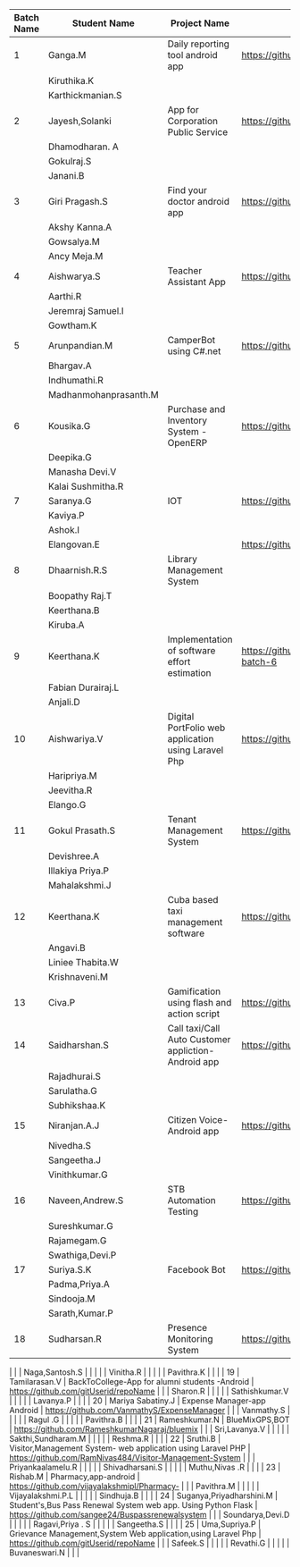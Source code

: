 
| Batch Name 	| Student Name             	| Project Name                                                  	| Repository Name                       	|
|------------	|--------------------------	|---------------------------------------------------------------	|---------------------------------------	|
| 1          	| Ganga.M                  	| Daily reporting tool android app                              	|https://github.com/karthickmanian/DailyReportingTools 	|
|            	| Kiruthika.K              	|                                                               	|                                       	|
|            	| Karthickmanian.S         	|                                                               	|                                       	|
| 2          	| Jayesh,Solanki           	| App for Corporation Public Service                         	| https://github.com/solankijayesh/CPS_App 	|
|            	| Dhamodharan. A           	|                                                               	|                                       	|
|            	| Gokulraj.S               	|                                                               	|                                       	|
|            	| Janani.B                 	|                                                               	|                                       	|
| 3          	| Giri Pragash.S           	| Find your doctor android app                                  	| https://github.com/Giripragash/FindYourDoctor 	|
|            	| Akshy Kanna.A            	|                                                               	|                                       	|
|            	| Gowsalya.M               	|                                                               	|                                       	|
|            	| Ancy Meja.M              	|                                                               	|                                       	|
| 4          	| Aishwarya.S              	| Teacher Assistant App                               	| https://github.com/adameve/Aarthi_teachersapp 	|
|            	| Aarthi.R                 	|                                                               	|                                       	|
|            	| Jeremraj Samuel.I        	|                                                               	|                                       	|
|            	| Gowtham.K                	|                                                               	|                                       	|
| 5          	| Arunpandian.M            	| CamperBot using C#.net                                        	| https://github.com/arunpandianm/CamperBot 	|
|            	| Bhargav.A                	|                                                               	|                                       	|
|            	| Indhumathi.R             	|                                                               	|                                       	|
|            	| Madhanmohanprasanth.M    	|                                                               	|                                       	|
| 6          	| Kousika.G                	| Purchase and Inventory System - OpenERP                       	| https://github.com/KousikaGanesh/Purchase_and_Inventory_System 	|
|            	| Deepika.G                	|                                                               	|                                       	|
|            	| Manasha Devi.V           	|                                                               	|                                       	|
|            	| Kalai Sushmitha.R        	|                                                               	|                                       	|
| 7          	| Saranya.G                	| IOT                                                           	| https://github.com/gitUserid/repoName 	|
|            	| Kaviya.P                 	|                                                               	|                                       	|
|            	| Ashok.I                  	|                                                               	|                                       	|
|            	| Elangovan.E              	|                                                               	|https://github.com/kiruba555 	|
| 8          	| Dhaarnish.R.S            	| Library Management System                                                           	|                                       	|
|            	| Boopathy Raj.T           	|                                                               	|                                       	|
|            	| Keerthana.B              	|                                                               	|                                       	|
|            	| Kiruba.A                 	|                                                               	|                                       	|
| 9          	| Keerthana.K              	| Implementation of software effort estimation                  	| https://github.com/keerthanakgisl/Software-efffort-estimation-batch-6	|
|            	| Fabian Durairaj.L        	|                                                               	|                                       	|
|            	| Anjali.D                 	|                                                               	|                                       	|
| 10         	| Aishwariya.V             	| Digital PortFolio web application using Laravel Php           	| https://github.com/gitUserid/repoName 	|
|            	| Haripriya.M              	|                                                               	|                                       	|
|            	| Jeevitha.R               	|                                                               	|                                       	|
|            	| Elango.G                 	|                                                               	|                                       	|
| 11         	| Gokul Prasath.S          	| Tenant Management System                                                           	| https://github.com/GokulPrasath/project	|
|            	| Devishree.A              	|                                                               	|                                       	|
|            	| Illakiya Priya.P         	|                                                               	|                                       	|
|            	| Mahalakshmi.J            	|                                                               	|                                       	|
| 12         	| Keerthana.K              	| Cuba based taxi management software                           	| https://github.com/AngaviBalraj/Cuba-project	|
|            	| Angavi.B                 	|                                                               	|                                       	|
|            	| Liniee Thabita.W         	|                                                               	|                                       	|
|            	| Krishnaveni.M            	|                                                               	|                                       	|
| 13         	| Civa.P                   	| Gamification using flash and action script                    	| https://github.com/gitUserid/repoName 	|
| 14         	| Saidharshan.S            	| Call taxi/Call Auto Customer appliction-Android app           	| https://github.com/SaiDharshan/Call-taxi 	|
|            	| Rajadhurai.S             	|                                                               	|                                       	|
|            	| Sarulatha.G              	|                                                               	|                                       	|
|            	| Subhikshaa.K             	|                                                               	|                                       	|
| 15         	| Niranjan.A.J             	| Citizen Voice-Android app                                     	| https://github.com/Niranjanaj 	|
|            	| Nivedha.S                	|                                                               	|                                       	|
|            	| Sangeetha.J              	|                                                               	|                                       	|
|            	| Vinithkumar.G            	|                                                               	|                                       	|
| 16         	| Naveen,Andrew.S          	| STB Automation Testing                                                           	| https://github.com/snaveenandrew/STB-Automation-Testing	|
|            	| Sureshkumar.G            	|                                                               	|                                       	|
|            	| Rajamegam.G              	|                                                               	|                                       	|
|            	| Swathiga,Devi.P          	|                                                               	|                                       	|
| 17         	| Suriya.S.K               	| Facebook Bot                                                        	| https://github.com/SuriyaJin 	|
|            	| Padma,Priya.A            	|                                                               	|                                       	|
|            	| Sindooja.M               	|                                                               	|                                       	|
|            	| Sarath,Kumar.P           	|                                                               	|                                       	|
| 18         	| Sudharsan.R              	| Presence Monitoring System                                            	| https://github.com/Sudharsanrajendran/PresenceMonitoringSystem
|
|            	| Naga,Santosh.S           	|                                                               	|                                       	|
|            	| Vinitha.R                	|                                                               	|                                       	|
|            	| Pavithra.K               	|                                                               	|                                       	|
| 19         	| Tamilarasan.V            	| BackToCollege-App for alumni students -Android                	| https://github.com/gitUserid/repoName 	|
|            	| Sharon.R                 	|                                                               	|                                       	|
|            	| Sathishkumar.V           	|                                                               	|                                       	|
|            	| Lavanya.P                	|                                                               	|                                       	|
| 20         	| Mariya Sabatiny.J        	| Expense Manager-app Android                                   	| https://github.com/VanmathyS/ExpenseManager 	|
|            	| Vanmathy.S               	|                                                               	|                                       	|
|            	| Ragul .G                 	|                                                               	|                                       	|
|            	| Pavithra.B               	|                                                               	|                                       	|
| 21         	| Rameshkumar.N            	| BlueMixGPS,BOT                                                	| https://github.com/RameshkumarNagaraj/bluemix 	|
|            	| Sri,Lavanya.V            	|                                                               	|                                       	|
|            	| Sakthi,Sundharam.M       	|                                                               	|                                       	|
|            	| Reshma.R                 	|                                                               	|                                       	|
| 22         	| Sruthi.B                 	| Visitor,Management System- web application using Laravel PHP  	| https://github.com/RamNivas484/Visitor-Management-System 	|
|            	| Priyankaalamelu.R        	|                                                               	|                                       	|
|            	| Shivadharsani.S          	|                                                               	|                                       	|
|            	| Muthu,Nivas .R           	|                                                               	|                                       	|
| 23         	| Rishab.M                 	| Pharmacy,app-android                                          	| https://github.com/vijayalakshmipl/Pharmacy- 	|
|            	| Pavithra.M               	|                                                               	|                                       	|
|            	| Vijayalakshmi.P.L        	|                                                               	|                                       	|
|            	| Sindhuja.B               	|                                                               	|                                       	|
| 24         	| Suganya,Priyadharshini.M 	| Student's,Bus Pass Renewal System web app. Using Python Flask 	| https://github.com/sangee24/Buspassrenewalsystem	|
|            	| Soundarya,Devi.D         	|                                                               	|                                       	|
|            	| Ragavi,Priya . S         	|                                                               	|                                       	|
|            	| Sangeetha.S              	|                                                               	|                                       	|
| 25         	| Uma,Supriya.P            	| Grievance Management,System Web application,using Laravel Php 	| https://github.com/gitUserid/repoName 	|
|            	| Safeek.S                 	|                                                               	|                                       	|
|            	| Revathi.G                	|                                                               	|                                       	|
|            	| Buvaneswari.N            	|                                                               	|                                       	|
